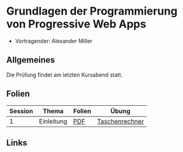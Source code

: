 # Grundlagen der Programmierung von Progressive Web Apps

- Vortragender: Alexander Miller

## Allgemeines

Die Prüfung findet am letzten Kursabend statt.

## Folien

Session | Thema | Folien | Übung
--- | --- | --- | ---
1 | Einleitung | [PDF](slides/intro.pdf) | [Taschenrechner](src/intro)

## Links

